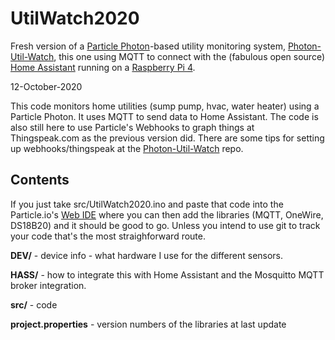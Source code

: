 # UtilWatch2020
Fresh version of a [Particle Photon](https://docs.particle.io/photon/)-based utility monitoring system, [Photon-Util-Watch](https://github.com/cecat/Photon-Util-Watch), this one using MQTT to connect with
the (fabulous open source) [Home Assistant](https://www.home-assistant.io/) running on a [Raspberry Pi 4](https://www.raspberrypi.org/products/raspberry-pi-4-model-b/).

12-October-2020  

This code monitors home utilities (sump pump, hvac, water heater) using a Particle Photon.
It uses MQTT to send data to Home Assistant.
The code is also still here to use Particle's Webhooks to graph things at Thingspeak.com as 
the previous version did.
There are some tips for setting up webhooks/thingspeak at the
[Photon-Util-Watch](https://github.com/cecat/Photon-Util-Watch) repo.

## Contents

If you just take src/UtilWatch2020.ino and paste that code into the Particle.io's [Web IDE](https://build.particle.io/build/) where you can then
add the libraries (MQTT, OneWire, DS18B20) and it should be good to go.
Unless you intend to use git to track your code that's the most straighforward route. 

**DEV/** - device info - what hardware I use for the different sensors.

**HASS/** - how to integrate this with Home Assistant and the Mosquitto MQTT broker integration.

**src/** - code

**project.properties** - version numbers of the libraries at last update

